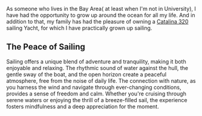 
As someone who lives in the Bay Area( at least when I'm not in University), I have had the opportunity to grow up around the ocean for all my life. And in addition to that, my family has had the pleasure of owning a [Catalina 320](https://en.wikipedia.org/wiki/Catalina_320) sailing Yacht, for which I have practically grown up sailing.

## The Peace of Sailing

Sailing offers a unique blend of adventure and tranquility, making it both enjoyable and relaxing. The rhythmic sound of water against the hull, the gentle sway of the boat, and the open horizon create a peaceful atmosphere, free from the noise of daily life. The connection with nature, as you harness the wind and navigate through ever-changing conditions, provides a sense of freedom and calm. Whether you're cruising through serene waters or enjoying the thrill of a breeze-filled sail, the experience fosters mindfulness and a deep appreciation for the moment.

